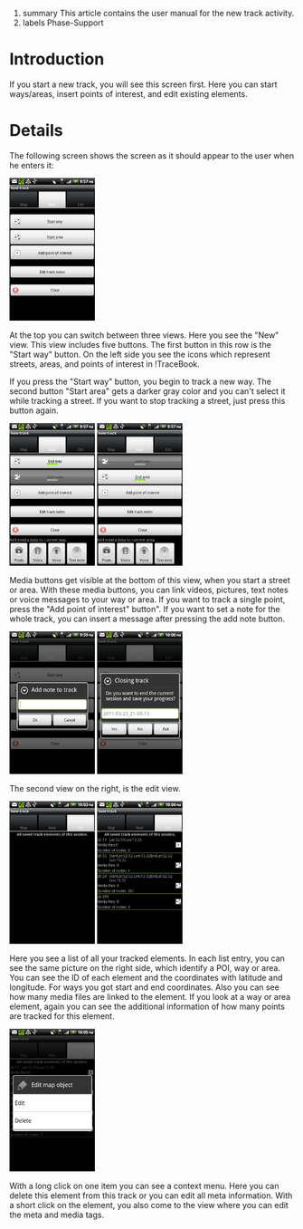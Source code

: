 1.  summary This article contains the user manual for the new track
    activity.
2.  labels Phase-Support

Introduction
============

If you start a new track, you will see this screen first. Here you can
start ways/areas, insert points of interest, and edit existing elements.

Details
=======

The following screen shows the screen as it should appear to the user
when he enters it:

<img src="https://raw.githubusercontent.com/jsydow/swp-dv-ws2010-osm-1/master/Documentation/img/manual_newtrack1.png" height="30%" width="30%"/>

At the top you can switch between three views. Here you see the "New"
view. This view includes five buttons. The first button in this row is
the "Start way" button. On the left side you see the icons which
represent streets, areas, and points of interest in !TraceBook.

If you press the "Start way" button, you begin to track a new way. The
second button "Start area" gets a darker gray color and you can't select
it while tracking a street. If you want to stop tracking a street, just
press this button again.

<img src="https://raw.githubusercontent.com/jsydow/swp-dv-ws2010-osm-1/master/Documentation/img/manual_newtrack_startway.png" height="30%" width="30%"/>
<img src="https://raw.githubusercontent.com/jsydow/swp-dv-ws2010-osm-1/master/Documentation/img/manual_newtrack_startarea.png" height="30%" width="30%"/>

Media buttons get visible at the bottom of this view, when you start a
street or area. With these media buttons, you can link videos, pictures,
text notes or voice messages to your way or area. If you want to track a
single point, press the "Add point of interest" button". If you want to
set a note for the whole track, you can insert a message after pressing
the add note button.

<img src="https://raw.githubusercontent.com/jsydow/swp-dv-ws2010-osm-1/master/Documentation/img/manual_newtrack_edittracknote.png" height="30%" width="30%"/>
<img src="https://raw.githubusercontent.com/jsydow/swp-dv-ws2010-osm-1/master/Documentation/img/manual_newtrack_saving.png" height="30%" width="30%"/>

The second view on the right, is the edit view.

<img src="https://raw.githubusercontent.com/jsydow/swp-dv-ws2010-osm-1/master/Documentation/img/manual_newtrack_edit_empty.png" height="30%" width="30%"/>
<img src="https://raw.githubusercontent.com/jsydow/swp-dv-ws2010-osm-1/master/Documentation/img/manual_newtrack_edit_full.png" height="30%" width="30%"/>

Here you see a list of all your tracked elements. In each list entry,
you can see the same picture on the right side, which identify a POI,
way or area. You can see the ID of each element and the coordinates with
latitude and longitude. For ways you got start and end coordinates. Also
you can see how many media files are linked to the element. If you look
at a way or area element, again you can see the additional information
of how many points are tracked for this element.

<img src="https://raw.githubusercontent.com/jsydow/swp-dv-ws2010-osm-1/master/Documentation/img/manual_newtrack_edit_edit.png" height="30%" width="30%"/>

With a long click on one item you can see a context menu. Here you can
delete this element from this track or you can edit all meta
information. With a short click on the element, you also come to the
view where you can edit the meta and media tags.
